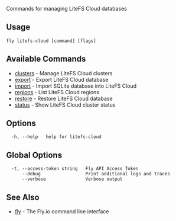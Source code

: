 Commands for managing LiteFS Cloud databases

## Usage
~~~
fly litefs-cloud [command] [flags]
~~~

## Available Commands
* [clusters](/docs/flyctl/litefs-cloud-clusters/)	 - Manage LiteFS Cloud clusters
* [export](/docs/flyctl/litefs-cloud-export/)	 - Export LiteFS Cloud database
* [import](/docs/flyctl/litefs-cloud-import/)	 - Import SQLite database into LiteFS Cloud
* [regions](/docs/flyctl/litefs-cloud-regions/)	 - List LiteFS Cloud regions
* [restore](/docs/flyctl/litefs-cloud-restore/)	 - Restore LiteFS Cloud database
* [status](/docs/flyctl/litefs-cloud-status/)	 - Show LiteFS Cloud cluster status

## Options

~~~
  -h, --help   help for litefs-cloud
~~~

## Global Options

~~~
  -t, --access-token string   Fly API Access Token
      --debug                 Print additional logs and traces
      --verbose               Verbose output
~~~

## See Also

* [fly](/docs/flyctl/help/)	 - The Fly.io command line interface

